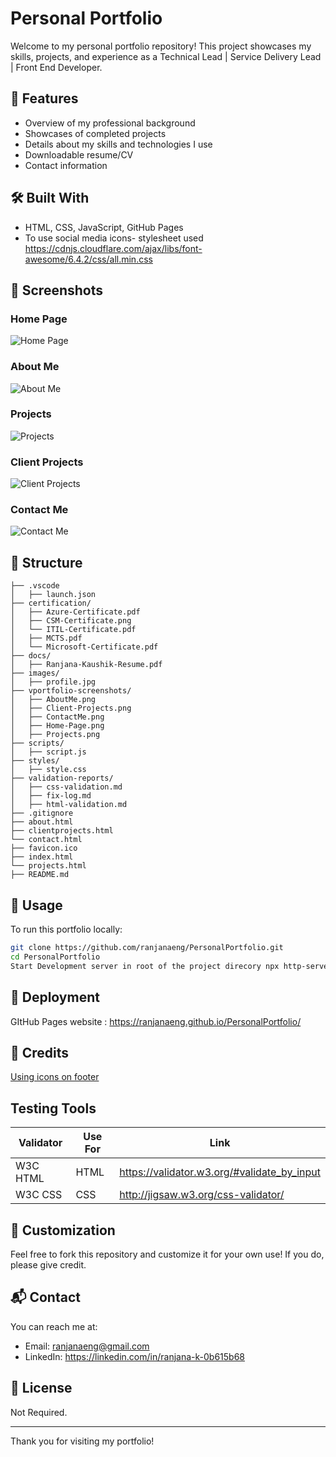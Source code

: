 
# Personal Portfolio

Welcome to my personal portfolio repository! This project showcases my skills, projects, and experience as a Technical Lead | Service Delivery Lead | Front End Developer. 

## 🚀 Features

- Overview of my professional background
- Showcases of completed projects
- Details about my skills and technologies I use
- Downloadable resume/CV
- Contact information

## 🛠️ Built With

- HTML, CSS, JavaScript, GitHub Pages
- To use social media icons- stylesheet used https://cdnjs.cloudflare.com/ajax/libs/font-awesome/6.4.2/css/all.min.css

## 📸 Screenshots

### Home Page
![Home Page](porfolio-screenshots/Home-Page.png)

### About Me
![About Me](porfolio-screenshots/AboutMe.png)

### Projects
![Projects](porfolio-screenshots/Projects.png)

### Client Projects
![Client Projects](porfolio-screenshots/Client-Projects.png)

### Contact Me
![Contact Me](porfolio-screenshots/ContactMe.png)


## 📂 Structure

```
├── .vscode
│   ├── launch.json
├── certification/
│   ├── Azure-Certificate.pdf
│   ├── CSM-Certificate.png
│   └── ITIL-Certificate.pdf
│   ├── MCTS.pdf
│   └── Microsoft-Certificate.pdf
├── docs/
│   ├── Ranjana-Kaushik-Resume.pdf   
├── images/
│   ├── profile.jpg
├── vportfolio-screenshots/
│   ├── AboutMe.png
│   ├── Client-Projects.png
│   ├── ContactMe.png
│   ├── Home-Page.png
│   ├── Projects.png
├── scripts/
│   ├── script.js
├── styles/
│   ├── style.css
├── validation-reports/
│   ├── css-validation.md
│   ├── fix-log.md
│   ├── html-validation.md
├── .gitignore
├── about.html
├── clientprojects.html
└── contact.html
├── favicon.ico
├── index.html
└── projects.html
├── README.md

```

## 📝 Usage

To run this portfolio locally:

```bash
git clone https://github.com/ranjanaeng/PersonalPortfolio.git
cd PersonalPortfolio
Start Development server in root of the project direcory npx http-server -p 8080
```

## 🚀 Deployment
GItHub Pages website : https://ranjanaeng.github.io/PersonalPortfolio/

## 📌 Credits
[Using icons on footer](https://cdnjs.cloudflare.com/ajax/libs/font-awesome/6.6.0/css/all.min.css)


## Testing Tools

| Validator           | Use For |  Link                                           |
|---------------------|---------|-------------------------------------------------|
| W3C HTML            | HTML    |   https://validator.w3.org/#validate_by_input   |
| W3C CSS             | CSS     | http://jigsaw.w3.org/css-validator/             |


## 🎨 Customization

Feel free to fork this repository and customize it for your own use! If you do, please give credit.

## 📬 Contact

You can reach me at:  
- Email: ranjanaeng@gmail.com
- LinkedIn: https://linkedin.com/in/ranjana-k-0b615b68


## 📄 License

Not Required.

---

Thank you for visiting my portfolio!
